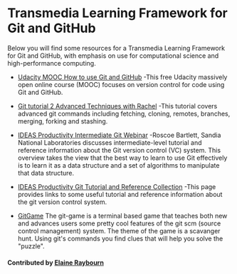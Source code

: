 # Transmedia Learning Framework for Git and GitHub
Below you will find some resources for a Transmedia Learning Framework for Git and GitHub, with emphasis on use for computational science and high-performance computing. 

- [Udacity MOOC How to use Git and GitHub](https://www.udacity.com/course/how-to-use-git-and-github--ud775)
-This free Udacity massively open online course (MOOC) focuses on version control for code using Git and GitHub.

- [Git tutorial 2 Advanced Techniques with Rachel](https://www.youtube.com/watch?v=hF9X62rLSjE)
-This tutorial covers advanced git commands including fetching, cloning, remotes, branches, merging, forking and stashing.

- [IDEAS Productivity Intermediate Git Webinar](https://www.youtube.com/watch?v=xBNlcq2B2E8)
-Roscoe Bartlett, Sandia National Laboratories discusses intermediate-level tutorial and reference information about the Git version control (VC) system. This overview takes the view that the best way to learn to use Git effectively is to learn it as a data structure and a set of algorithms to manipulate that data structure.  

- [IDEAS Productivity Git Tutorial and Reference Collection](https://ideas-productivity.org/resources/howtos/git-tutorial-and-reference-collection/)
-This page provides links to some useful tutorial and reference information about the git version control system.

- [GitGame](https://www.git-game.com/)
The git-game is a terminal based game that teaches both new and advances users some pretty cool features of the git scm (source control management) system. The theme of the game is a scavanger hunt. Using git's commands you find clues that will help you solve the "puzzle". 

#### Contributed by [Elaine Raybourn](https://github.com/elaineraybourn "Elaine Raybourn") 

<!---
Publish: yes
Categories: skills, development
Topics: online learning, software engineering
Tags: bssw-article
Level: 2
Prerequisites: defaults
Aggregate: subresource
--->
